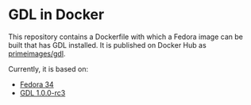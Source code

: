 # GDL in Docker

This repository contains a Dockerfile with which a Fedora image can be built that has GDL installed. 
It is published on Docker Hub as [primeimages/gdl](https://hub.docker.com/r/primeimages/gdl).

Currently, it is based on:
* [Fedora 34](https://fedoramagazine.org/announcing-fedora-34/)
* [GDL 1.0.0-rc3](https://github.com/gnudatalanguage/gdl)
